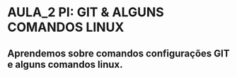 # AULA_2 PI: GIT & ALGUNS COMANDOS LINUX

## Aprendemos sobre comandos configurações GIT e alguns comandos linux.
